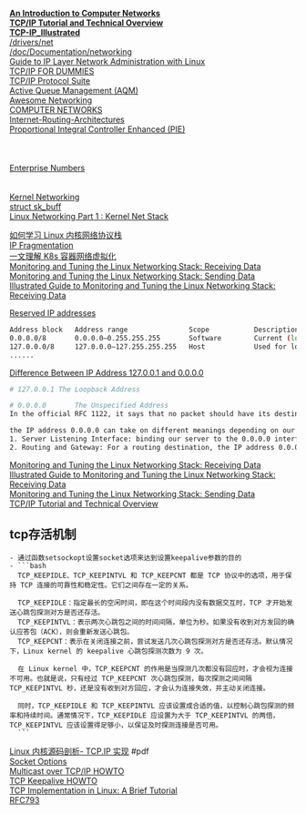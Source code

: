 [**An Introduction to Computer Networks**](https://intronetworks.cs.luc.edu/current/uhtml/index.html)  
[**TCP/IP Tutorial and Technical Overview**](https://www.redbooks.ibm.com/redbooks/pdfs/gg243376.pdf)  
[**TCP-IP_Illustrated**](https://github.com/WeitaoZhu/TCP-IP_Illustrated/tree/master)  
[/drivers/net](https://elixir.bootlin.com/linux/v6.15.4/source/drivers/net)  
[/doc/Documentation/networking](https://www.kernel.org/doc/Documentation/networking/)  
[Guide to IP Layer Network Administration with Linux](http://linux-ip.net/html/index.html)  
[TCP/IP FOR DUMMIES](https://edu.anarcho-copy.org/TCP%20IP%20-%20Network/TCP-IP%20For%20Dummies.pdf)  
[TCP/IP Protocol Suite](https://vaibhav2501.wordpress.com/wp-content/uploads/2012/02/tcp_ip-protocol-suite-4th-ed-b-forouzan-mcgraw-hill-2010-bbs.pdf)  
[Active Queue Management (AQM)](https://www.excentis.com/blog/blog-6/active-queue-management-aqm-the-key-to-reducing-latency-81)  
[Awesome Networking](https://github.com/facyber/awesome-networking)  
[COMPUTER NETWORKS](https://csc-knu.github.io/sys-prog/books/Andrew%20S.%20Tanenbaum%20-%20Computer%20Networks.pdf)  
[Internet-Routing-Architectures](https://github.com/camoverride/lit/tree/master)  
[Proportional Integral Controller Enhanced (PIE)](https://datatracker.ietf.org/doc/rfc8033/)  
[]()  
[]()  
[]()  
[Enterprise Numbers](https://www.iana.org/assignments/enterprise-numbers/)  
[]()  
[]()  
[Kernel Networking](https://wiki.linuxfoundation.org/networking/start)  
[struct sk_buff](https://docs.kernel.org/networking/skbuff.html)  
[Linux Networking Part 1 : Kernel Net Stack](https://dev.to/amrelhusseiny/linux-networking-part-1-kernel-net-stack-180l)  
[]()  


[如何学习 Linux 内核网络协议栈](https://segmentfault.com/a/1190000021227338)  
[IP Fragmentation](https://homepages.uc.edu/~thomam/Net1/Misc/ip_fragmentation.html)  
[一文理解 K8s 容器网络虚拟化](https://www.0xffffff.org/2022/03/20/43-k8s/)  
[Monitoring and Tuning the Linux Networking Stack: Receiving Data](https://blog.packagecloud.io/monitoring-tuning-linux-networking-stack-receiving-data/)  
[Monitoring and Tuning the Linux Networking Stack: Sending Data](https://blog.packagecloud.io/monitoring-tuning-linux-networking-stack-sending-data/)  
[Illustrated Guide to Monitoring and Tuning the Linux Networking Stack: Receiving Data](https://blog.packagecloud.io/illustrated-guide-monitoring-tuning-linux-networking-stack-receiving-data/)  



[Reserved IP addresses](https://en.wikipedia.org/wiki/Reserved_IP_addresses)
```bash
Address block	Address range				Scope			Description
0.0.0.0/8		0.0.0.0–0.255.255.255		Software		Current (local, "this") network
127.0.0.0/8		127.0.0.0–127.255.255.255	Host			Used for loopback addresses to the local host
......
```

[Difference Between IP Address 127.0.0.1 and 0.0.0.0](https://www.baeldung.com/linux/difference-ip-address)
```bash
# 127.0.0.1	The Loopback Address

# 0.0.0.0		The Unspecified Address
In the official RFC 1122, it says that no packet should have its destination set as 0.0.0.0, and it’s only accepted to set 0.0.0.0 as its source address during the IP address initialization stage. Specifically, when a device first joins a network, it will send a packet indicating its source address as 0.0.0.0. This would let the DHCP server know that the device needs an IP address assignment.

the IP address 0.0.0.0 can take on different meanings depending on our context:
1. Server Listening Interface: binding our server to the 0.0.0.0 interface means we want to accept traffic from all of the available interfaces
2. Routing and Gateway: For a routing destination, the IP address 0.0.0.0 means the default route

```

[Monitoring and Tuning the Linux Networking Stack: Receiving Data](https://blog.packagecloud.io/monitoring-tuning-linux-networking-stack-receiving-data/)  
[Illustrated Guide to Monitoring and Tuning the Linux Networking Stack: Receiving Data](https://blog.packagecloud.io/illustrated-guide-monitoring-tuning-linux-networking-stack-receiving-data/)  
[Monitoring and Tuning the Linux Networking Stack: Sending Data](https://blog.packagecloud.io/monitoring-tuning-linux-networking-stack-sending-data/)  
[TCP/IP Tutorial and Technical Overview](https://www.redbooks.ibm.com/redbooks/pdfs/gg243376.pdf)  


## tcp存活机制
	- 通过函数setsockopt设置socket选项来达到设置keepalive参数的目的
	- ```bash
	  TCP_KEEPIDLE、TCP_KEEPINTVL 和 TCP_KEEPCNT 都是 TCP 协议中的选项，用于保持 TCP 连接的可靠性和稳定性。它们之间存在一定的关系。
	  
	  TCP_KEEPIDLE：指定最长的空闲时间，即在这个时间段内没有数据交互时，TCP 才开始发送心跳包探测对方是否还存活。
	  TCP_KEEPINTVL：表示两次心跳包之间的时间间隔，单位为秒。如果没有收到对方发回的确认应答包（ACK），则会重新发送心跳包。
	  TCP_KEEPCNT：表示在关闭连接之前，尝试发送几次心跳包探测对方是否还存活。默认情况下，Linux kernel 的 keepalive 心跳包探测次数为 9 次。
	  
	  在 Linux kernel 中，TCP_KEEPCNT 的作用是当探测几次都没有回应时，才会视为连接不可用。也就是说，只有经过 TCP_KEEPCNT 次心跳包探测，每次探测之间间隔 TCP_KEEPINTVL 秒，还是没有收到对方回应，才会认为连接失效，并主动关闭连接。
	  
	  同时，TCP_KEEPIDLE 和 TCP_KEEPINTVL 应该设置成合适的值，以控制心跳包探测的频率和持续时间。通常情况下，TCP_KEEPIDLE 应设置为大于 TCP_KEEPINTVL 的两倍，TCP_KEEPINTVL 应该设置得足够小，以保证及时探测连接是否可用。
	  ```

[Linux 内核源码剖析- TCP.IP 实现](https://pc.woozooo.com/mydisk.php) #pdf  
[Socket Options](https://notes.shichao.io/unp/ch7/#so_keepalive-socket-option)  
[Multicast over TCP/IP HOWTO](https://tldp.org/HOWTO/Multicast-HOWTO.html)  
[TCP Keepalive HOWTO](https://tldp.org/HOWTO/TCP-Keepalive-HOWTO/index.html)  
[TCP Implementation in Linux: A Brief Tutorial](https://cseweb.ucsd.edu/classes/fa09/cse124/presentations/TCPlinux_implementation.pdf)  
[RFC793](https://www.rfc-editor.org/rfc/rfc793.txt)  